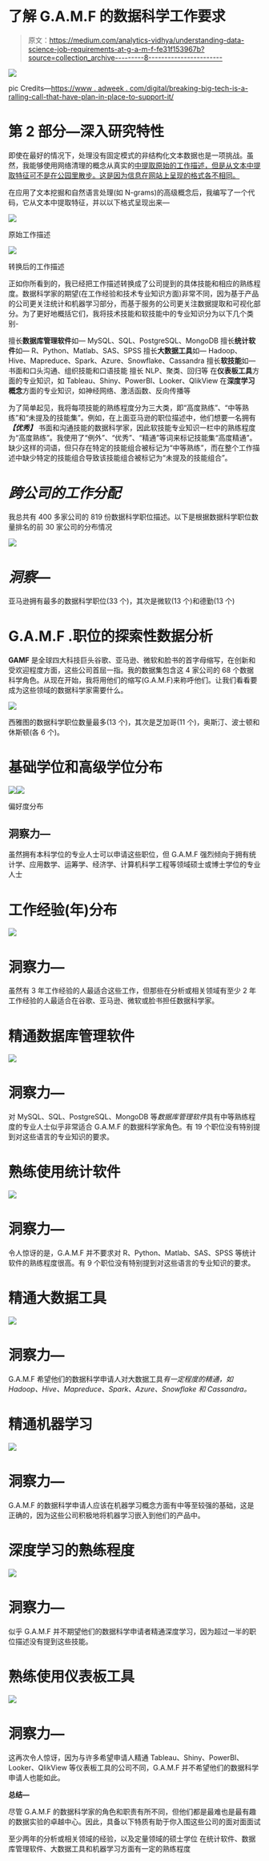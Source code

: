# 了解 G.A.M.F 的数据科学工作要求

> 原文：<https://medium.com/analytics-vidhya/understanding-data-science-job-requirements-at-g-a-m-f-fe31f153967b?source=collection_archive---------8----------------------->

![](img/4c2a34fae65917721715d568beed7b97.png)

pic Credits—[https://www . adweek . com/digital/breaking-big-tech-is-a-ralling-call-that-have-plan-in-place-to-support-it/](https://www.adweek.com/digital/breaking-up-big-tech-is-a-rallying-call-that-has-no-plan-in-place-to-support-it/)

# 第 2 部分—深入研究特性

即使在最好的情况下，处理没有固定模式的非结构化文本数据也是一项挑战。虽然，我能够使用网络清理的概念从真实的[中提取原始的工作描述，但是从文本中提取特征可不是在公园里散步。这是因为信息在网站上呈现的格式各不相同。](/analytics-vidhya/understanding-data-science-job-requirements-part-1-web-scrapping-9205083eb296)

在应用了文本挖掘和自然语言处理(如 N-grams)的高级概念后，我编写了一个代码，它从文本中提取特征，并以以下格式呈现出来—

![](img/7ae0a8c59de370612dedb688f6cb3935.png)

原始工作描述

![](img/c1cac5e78ef81ad1757b1f34035d3252.png)

转换后的工作描述

正如你所看到的，我已经把工作描述转换成了公司提到的具体技能和相应的熟练程度。数据科学家的期望(在工作经验和技术专业知识方面)非常不同，因为基于产品的公司更关注统计和机器学习部分，而基于服务的公司更关注数据提取和可视化部分。为了更好地概括它们，我将技术技能和软技能中的专业知识分为以下几个类别-

擅长**数据库管理软件**如— MySQL、SQL、PostgreSQL、MongoDB
擅长**统计软件**如— R、Python、Matlab、SAS、SPSS
擅长**大数据工具**如— Hadoop、Hive、Mapreduce、Spark、Azure、Snowflake、Cassandra
擅长**软技能**如—书面和口头沟通、组织技能和口语技能
擅长 NLP、聚类、回归等
在**仪表板工具**方面的专业知识，如 Tableau、Shiny、PowerBI、Looker、QlikView
在**深度学习概念**方面的专业知识，如神经网络、激活函数、反向传播等

为了简单起见，我将每项技能的熟练程度分为三大类，即“高度熟练”、“中等熟练”和“未提及的技能集”。例如，在上面亚马逊的职位描述中，他们想要一名拥有 ***【优秀】*** 书面和沟通技能的数据科学家，因此软技能专业知识一栏中的熟练程度为“高度熟练”。我使用了“例外”、“优秀”、“精通”等词来标记技能集“高度精通”。缺少这样的词语，但只存在特定的技能组合被标记为“中等熟练”，而在整个工作描述中缺少特定的技能组合导致该技能组合被标记为“未提及的技能组合”。

# *跨公司的工作分配*

我总共有 400 多家公司的 819 份数据科学职位描述。以下是根据数据科学职位数量排名的前 30 家公司的分布情况

![](img/e9843a89972b9494dc5f9a32177ffd12.png)

# ***洞察***—

亚马逊拥有最多的数据科学职位(33 个)，其次是微软(13 个)和德勤(13 个)

# G.A.M.F .职位的探索性数据分析

**GAMF** 是全球四大科技巨头谷歌、亚马逊、微软和脸书的首字母缩写，在创新和受欢迎程度方面，这些公司首屈一指。我的数据集包含这 4 家公司的 68 个数据科学角色。从现在开始，我将用他们的缩写(G.A.M.F)来称呼他们。让我们看看要成为这些领域的数据科学家需要什么。

![](img/0efb7591550071c8dac3247b7cab765b.png)

西雅图的数据科学职位数量最多(13 个)，其次是芝加哥(11 个)，奥斯汀、波士顿和休斯顿(各 6 个)。

# 基础学位和高级学位分布

![](img/ed45cc73a44d0bb17422cee94b1510b0.png)![](img/c87b83bf2b02991e0aab78abca2fe96f.png)

偏好度分布

## 洞察力—

虽然拥有本科学位的专业人士可以申请这些职位，但 G.A.M.F 强烈倾向于拥有统计学、应用数学、运筹学、经济学、计算机科学工程等领域硕士或博士学位的专业人士

# 工作经验(年)分布

![](img/aff110d12f6323d0da50a960af2bfdab.png)

# 洞察力—

虽然有 3 年工作经验的人最适合这些工作，但那些在分析或相关领域有至少 2 年工作经验的人最适合在谷歌、亚马逊、微软或脸书担任数据科学家。

# 精通数据库管理软件

![](img/ccee70dba2a3945bc7217615e9221440.png)

# 洞察力—

对 MySQL、SQL、PostgreSQL、MongoDB 等*数据库管理软件*具有中等熟练程度的专业人士似乎非常适合 G.A.M.F 的数据科学家角色。有 19 个职位没有特别提到对这些语言的专业知识的要求。

# 熟练使用统计软件

![](img/139ad551e797e50769272d3bf2326000.png)

# 洞察力—

令人惊讶的是，G.A.M.F 并不要求对 R、Python、Matlab、SAS、SPSS 等统计软件的熟练程度很高。有 9 个职位没有特别提到对这些语言的专业知识的要求。

# 精通大数据工具

![](img/3421f3118d8ece222a5511cdc65e6fd1.png)

# 洞察力—

G.A.M.F 希望他们的数据科学申请人对大数据工具*有一定程度的精通，如 Hadoop、Hive、Mapreduce、Spark、Azure、Snowflake 和 Cassandra。*

# 精通机器学习

![](img/d6fa5c9e7cb58786c0a2ce95f4a45830.png)

# 洞察力—

G.A.M.F 的数据科学申请人应该在机器学习概念方面有中等至较强的基础，这是正确的，因为这些公司积极地将机器学习嵌入到他们的产品中。

# 深度学习的熟练程度

![](img/0a7a8c955a837d79f2646c0840ca4b6a.png)

# 洞察力—

似乎 G.A.M.F 并不期望他们的数据科学申请者精通深度学习，因为超过一半的职位描述没有提到这些技能。

# 熟练使用仪表板工具

![](img/81195b7a28e5bfa3d4340ced146773c6.png)

# 洞察力—

这再次令人惊讶，因为与许多希望申请人精通 Tableau、Shiny、PowerBI、Looker、QlikView 等仪表板工具的公司不同，G.A.M.F 并不希望他们的数据科学申请人也能如此。

**总结—**

尽管 G.A.M.F 的数据科学家的角色和职责有所不同，但他们都是最难也是最有趣的数据实验的卓越中心。因此，具备以下特质有助于你入围这些公司的面对面面试

至少两年的分析或相关领域的经验，以及定量领域的硕士学位
在统计软件、数据库管理软件、大数据工具和机器学习方面有一定的熟练程度